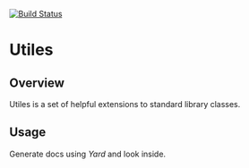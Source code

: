 [![Build Status](https://secure.travis-ci.org/musashimm/utiles.png)](http://travis-ci.org/musashimm/utiles)

Utiles
======

Overview
--------

Utiles is a set of helpful extensions to standard library classes.

Usage
-----
Generate docs using <em>Yard</em> and look inside.
